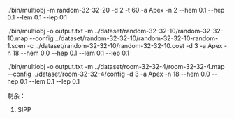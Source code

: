 
./bin/multiobj -m random-32-32-20 -d 2 -t 60 -a Apex -n 2 --hem 0.1 --hep 0.1 --lem 0.1 --lep 0.1

./bin/multiobj -o output.txt -m ../dataset/random-32-32-10/random-32-32-10.map --config ../dataset/random-32-32-10/random-32-32-10-random-1.scen -c ../dataset/random-32-32-10/random-32-32-10.cost -d 3 -a Apex -n 18 --hem 0.0 --hep 0.1 --lem 0.1 --lep 0.1

./bin/multiobj -o output.txt -m ../dataset/room-32-32-4/room-32-32-4.map --config ../dataset/room-32-32-4/config -d 3 -a Apex -n 18 --hem 0.0 --hep 0.1 --lem 0.1 --lep 0.1

剩余：

1. SIPP
